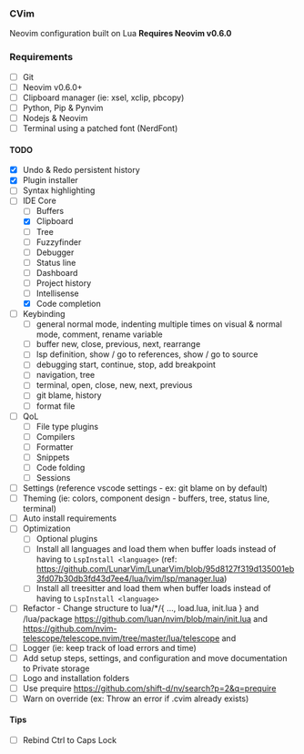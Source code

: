 ### CVim

Neovim configuration built on Lua **Requires Neovim v0.6.0**

### Requirements
- [ ] Git
- [ ] Neovim v0.6.0+
- [ ] Clipboard manager (ie: xsel, xclip, pbcopy)
- [ ] Python, Pip & Pynvim
- [ ] Nodejs & Neovim
- [ ] Terminal using a patched font (NerdFont)

#### TODO

- [x] Undo & Redo persistent history
- [x] Plugin installer
- [ ] Syntax highlighting
- [ ] IDE Core
  - [ ] Buffers
  - [x] Clipboard
  - [ ] Tree
  - [ ] Fuzzyfinder
  - [ ] Debugger
  - [ ] Status line
  - [ ] Dashboard
  - [ ] Project history
  - [ ] Intellisense
  - [x] Code completion
- [ ] Keybinding
  - [ ] general normal mode, indenting multiple times on visual & normal mode, comment, rename variable
  - [ ] buffer new, close, previous, next, rearrange
  - [ ] lsp definition, show / go to references, show / go to source
  - [ ] debugging start, continue, stop, add breakpoint
  - [ ] navigation, tree
  - [ ] terminal, open, close, new, next, previous
  - [ ] git blame, history
  - [ ] format file
- [ ] QoL
  - [ ] File type plugins
  - [ ] Compilers
  - [ ] Formatter
  - [ ] Snippets
  - [ ] Code folding
  - [ ] Sessions
- [ ] Settings (reference vscode settings - ex: git blame on by default)
- [ ] Theming (ie: colors, component design - buffers, tree, status line, terminal)
- [ ] Auto install requirements
- [ ] Optimization
  - [ ] Optional plugins
  - [ ] Install all languages and load them when buffer loads instead of having to `LspInstall <language>` (ref: https://github.com/LunarVim/LunarVim/blob/95d8127f319d135001eb3fd07b30db3fd43d7ee4/lua/lvim/lsp/manager.lua)
  - [ ] Install all treesitter and load them when buffer loads instead of having to `LspInstall <language>`
- [ ] Refactor - Change structure to lua/*/{ ..., load.lua, init.lua } and /lua/package https://github.com/luan/nvim/blob/main/init.lua and https://github.com/nvim-telescope/telescope.nvim/tree/master/lua/telescope and 
- [ ] Logger (ie: keep track of load errors and time)
- [ ] Add setup steps, settings, and configuration and move documentation to Private storage
- [ ] Logo and installation folders
- [ ] Use prequire https://github.com/shift-d/nv/search?p=2&q=prequire
- [ ] Warn on override (ex: Throw an error if .cvim already exists) 

#### Tips
- [ ] Rebind Ctrl to Caps Lock
